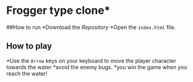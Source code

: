 # Frogger type clone*

##How to run
*Download the _Repository_
*Open the ``index.html`` file.

## How to play

*Use the ``Arrow`` keys on your keyboard to move the player character towards the water
*avoid the enemy bugs.
*you win the game when you reach the water!
